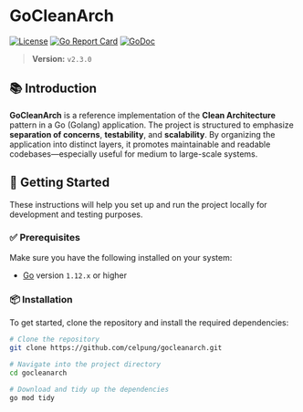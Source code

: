 # GoCleanArch

[![License](https://img.shields.io/badge/license-MIT-blue.svg)](LICENSE)
[![Go Report Card](https://goreportcard.com/badge/github.com/celpung/gocleanarch)](https://goreportcard.com/report/github.com/celpung/gocleanarch)
[![GoDoc](https://godoc.org/github.com/celpung/gocleanarch?status.svg)](https://godoc.org/github.com/celpung/gocleanarch)

> **Version:** `v2.3.0`

## 📚 Introduction

**GoCleanArch** is a reference implementation of the **Clean Architecture** pattern in a Go (Golang) application. The project is structured to emphasize **separation of concerns**, **testability**, and **scalability**. By organizing the application into distinct layers, it promotes maintainable and readable codebases—especially useful for medium to large-scale systems.

## 🚀 Getting Started

These instructions will help you set up and run the project locally for development and testing purposes.

### ✅ Prerequisites

Make sure you have the following installed on your system:

- [Go](https://golang.org/dl/) version `1.12.x` or higher

### 📦 Installation

To get started, clone the repository and install the required dependencies:

```bash
# Clone the repository
git clone https://github.com/celpung/gocleanarch.git

# Navigate into the project directory
cd gocleanarch

# Download and tidy up the dependencies
go mod tidy
